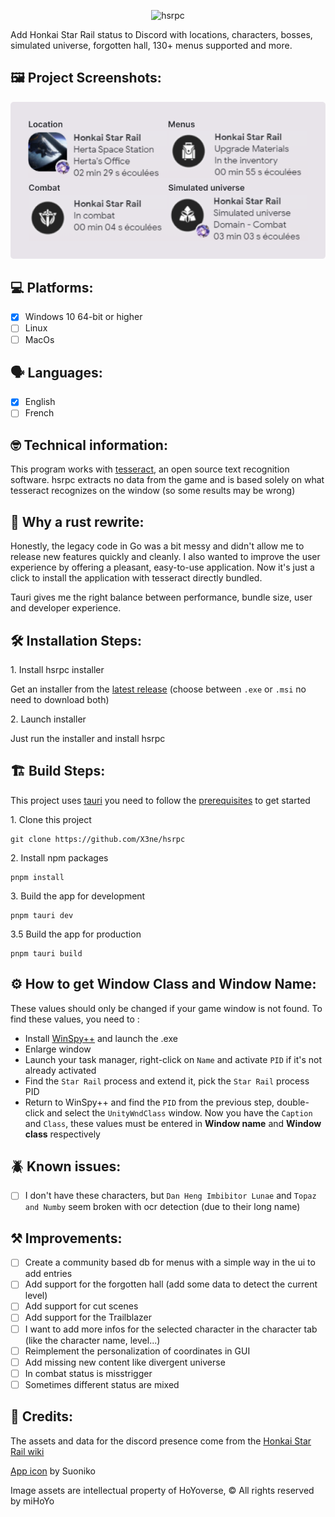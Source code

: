 <p align="center"><img src="https://socialify.git.ci/X3ne/hsrpc/image?custom_language=Rust&description=1&language=1&logo=https%3A%2F%2Fraw.githubusercontent.com%2FX3ne%2Fhsrpc%2Frefs%2Fheads%2Frust%2Fpublic%2Ficon.png&name=1&owner=1&pattern=Plus&stargazers=1&theme=Auto" alt="hsrpc" width="640" height="320" /></p>

<p id="description">Add Honkai Star Rail status to Discord with locations, characters, bosses, simulated universe, forgotten hall, 130+ menus supported and more.</p>

<h2>🖼️ Project Screenshots:</h2>

<div align="center">
  <img src="./assets/project_image.png" alt="project-screenshot" width="600"/>
</div>

<h2>💻 Platforms:</h2>

- [x] Windows 10 64-bit or higher
- [ ] Linux
- [ ] MacOs

<h2>🗣️ Languages:</h2>

- [x] English
- [ ] French

<h2>🤓 Technical information:</h2>

This program works with [tesseract](https://github.com/tesseract-ocr/tesseract), an open source text recognition software. hsrpc extracts no data from the game and is based solely on what tesseract recognizes on the window (so some results may be wrong)

<h2>🦀 Why a rust rewrite:</h2>

Honestly, the legacy code in Go was a bit messy and didn't allow me to release new features quickly and cleanly. I also wanted to improve the user experience by offering a pleasant, easy-to-use application. Now it's just a click to install the application with tesseract directly bundled.

Tauri gives me the right balance between performance, bundle size, user and developer experience.

<h2>🛠️ Installation Steps:</h2>

<p>1. Install hsrpc installer</p>

Get an installer from the [latest release](https://github.com/X3ne/hsrpc/releases/latest) (choose between `.exe` or `.msi` no need to download both)

<p>2. Launch installer</p>

Just run the installer and install hsrpc

<h2>🏗️ Build Steps:</h2>

This project uses [tauri](https://github.com/tauri-apps/tauri) you need to follow the [prerequisites](https://v2.tauri.app/fr/start/prerequisites/) to get started

<p>1. Clone this project</p>

```
git clone https://github.com/X3ne/hsrpc
```

<p>2. Install npm packages</p>

```
pnpm install
```

<p>3. Build the app for development</p>

```
pnpm tauri dev
```

<p>3.5 Build the app for production</p>

```
pnpm tauri build
```

<h2>⚙️ How to get <strong>Window Class</strong> and <strong>Window Name</strong>:</h2>

These values should only be changed if your game window is not found. To find these values, you need to :
- Install [WinSpy++](https://github.com/strobejb/winspy) and launch the .exe
- Enlarge window
- Launch your task manager, right-click on `Name` and activate `PID` if it's not already activated
- Find the `Star Rail` process and extend it, pick the `Star Rail` process PID
- Return to WinSpy++ and find the `PID` from the previous step, double-click and select the `UnityWndClass` window. Now you have the `Caption` and `Class`, these values must be entered in **Window name** and **Window class** respectively

<h2>🪲 Known issues:</h2>

- [ ] I don't have these characters, but `Dan Heng Imbibitor Lunae` and `Topaz and Numby` seem broken with ocr detection (due to their long name)

<h2>⚒️ Improvements:</h2>

- [ ] Create a community based db for menus with a simple way in the ui to add entries
- [ ] Add support for the forgotten hall (add some data to detect the current level)
- [ ] Add support for cut scenes
- [ ] Add support for the Trailblazer
- [ ] I want to add more infos for the selected character in the character tab (like the character name, level...)
- [ ] Reimplement the personalization of coordinates in GUI
- [ ] Add missing new content like divergent universe
- [ ] In combat status is misstrigger
- [ ] Sometimes different status are mixed

<h2>🎨 Credits:</h2>

The assets and data for the discord presence come from the [Honkai Star Rail wiki](https://honkai-star-rail.fandom.com/wiki/Honkai:_Star_Rail_Wiki)

[App icon](https://x.com/SuonikoArt/status/1801902328108507275) by Suoniko

Image assets are intellectual property of HoYoverse, © All rights reserved by miHoYo
